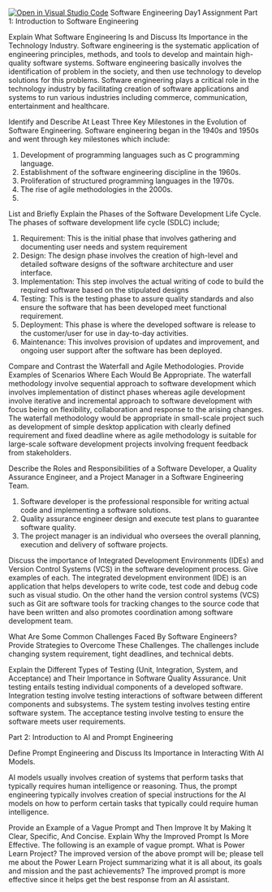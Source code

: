 [![Open in Visual Studio Code](https://classroom.github.com/assets/open-in-vscode-2e0aaae1b6195c2367325f4f02e2d04e9abb55f0b24a779b69b11b9e10269abc.svg)](https://classroom.github.com/online_ide?assignment_repo_id=15699931&assignment_repo_type=AssignmentRepo)
Software Engineering Day1 Assignment
Part 1: Introduction to Software Engineering

Explain What Software Engineering Is and Discuss Its Importance in the Technology Industry.
Software engineering is the systematic application of engineering principles, methods, and tools to develop and maintain high-quality software systems. Software engineering basically involves the identification of problem in the society, and then use technology to develop solutions for this problems. Software engineering plays a critical role in the technology industry by facilitating creation of software applications and systems to run various industries including commerce, communication, entertainment and healthcare.

Identify and Describe At Least Three Key Milestones in the Evolution of Software Engineering.
Software engineering began in the 1940s and 1950s and went through key milestones which include:
1.	Development of programming languages such as C programming language.
2.	Establishment of the software engineering discipline in the 1960s.
3.	Proliferation of structured programming languages in the 1970s.
4.	The rise of agile methodologies in the 2000s.
5.	
List and Briefly Explain the Phases of the Software Development Life Cycle.
The phases of software development life cycle (SDLC) include;
1.	Requirement: This is the initial phase that involves gathering and documenting user needs and system requirement
2.	Design: The design phase involves the creation of high-level and detailed software designs of the software architecture and user interface.
3.	Implementation: This step involves the actual writing of code to build the required software based on the stipulated designs
4.	Testing: This is the testing phase to assure quality standards and also ensure the software that has been developed meet functional requirement.
5.	Deployment: This phase is where the developed software is release to the customer/user for use in day-to-day activities.
6.	Maintenance: This involves provision of updates and improvement, and ongoing user support after the software has been deployed. 

Compare and Contrast the Waterfall and Agile Methodologies. Provide Examples of Scenarios Where Each Would Be Appropriate.
The waterfall methodology involve sequential approach to software development which involves implementation of distinct phases whereas agile development involve iterative and incremental approach to software development with focus being on flexibility, collaboration and response to the arising changes. The waterfall methodology would be appropriate in small-scale project such as development of simple desktop application with clearly defined requirement and fixed deadline where as agile methodology is suitable for large-scale software development projects involving frequent feedback from stakeholders.

Describe the Roles and Responsibilities of a Software Developer, a Quality Assurance Engineer, and a Project Manager in a Software Engineering Team.
1.	Software developer is the professional responsible for writing actual code and implementing a software solutions.
2.	Quality assurance engineer design and execute test plans to guarantee software quality.
3.	The project manager is an individual who oversees the overall planning, execution and delivery of software projects. 

Discuss the importance of Integrated Development Environments (IDEs) and Version Control Systems (VCS) in the software development process. Give examples of each.
The integrated development environment (IDE) is an application that helps developers to write code, test code and debug code such as visual studio. On the other hand the version control systems (VCS) such as Git are software tools for tracking changes to the source code that have been written and also promotes coordination among software development team.

What Are Some Common Challenges Faced By Software Engineers? Provide Strategies to Overcome These Challenges.
The challenges include changing system requirement, tight deadlines, and technical debts.

Explain the Different Types of Testing (Unit, Integration, System, and Acceptance) and Their Importance in Software Quality Assurance.
Unit testing entails testing individual components of a developed software. Integration testing involve testing interactions of software between different components and subsystems. The system testing involves testing entire software system. The acceptance testing involve testing to ensure the software meets user requirements.

Part 2: Introduction to AI and Prompt Engineering

Define Prompt Engineering and Discuss Its Importance in Interacting With AI Models.

AI models usually involves creation of systems that perform tasks that typically requires human intelligence or reasoning. Thus, the prompt engineering typically involves creation of special instructions for the AI models on how to perform certain tasks that typically could require human intelligence.

Provide an Example of a Vague Prompt and Then Improve It by Making It Clear, Specific, And Concise. Explain Why the Improved Prompt Is More Effective.
The following is an example of vague prompt. What is Power Learn Project?
The improved version of the above prompt will be; please tell me about the Power Learn Project summarizing what it is all about, its goals and mission and the past achievements?
The improved prompt is more effective since it helps get the best response from an AI assistant.
